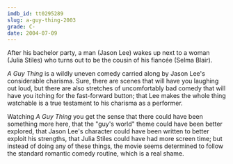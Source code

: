```yaml
---
imdb_id: tt0295289
slug: a-guy-thing-2003
grade: C-
date: 2004-07-09
---
```


After his bachelor party, a man (Jason Lee) wakes up next to a woman (Julia Stiles) who turns out to be the cousin of his fiancée (Selma Blair).

_A Guy Thing_ is a wildly uneven comedy carried along by Jason Lee's considerable charisma. Sure, there are scenes that will have you laughing out loud, but there are also stretches of uncomfortably bad comedy that will have you itching for the fast-forward button; that Lee makes the whole thing watchable is a true testament to his charisma as a performer.

Watching _A Guy Thing_ you get the sense that there could have been something more here, that the "guy's world" theme could have been better explored, that Jason Lee's character could have been written to better exploit his strengths, that Julia Stiles could have had more screen time; but instead of doing any of these things, the movie seems determined to follow the standard romantic comedy routine, which is a real shame.
